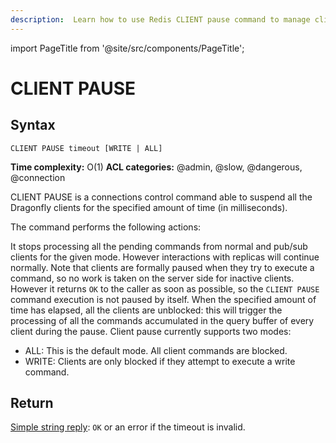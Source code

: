 ```yaml
---
description:  Learn how to use Redis CLIENT pause command to manage clients connected to the Redis server.
---
```


import PageTitle from '@site/src/components/PageTitle';

# CLIENT PAUSE

<PageTitle title="Redis CLIENT PAUSE (Documentation) | Dragonfly" />

## Syntax

    CLIENT PAUSE timeout [WRITE | ALL]

**Time complexity:** O(1)
**ACL categories:** @admin, @slow, @dangerous, @connection

CLIENT PAUSE is a connections control command able to suspend all the Dragonfly clients for the specified amount of time (in milliseconds).

The command performs the following actions:

It stops processing all the pending commands from normal and pub/sub clients for the given mode. However interactions with replicas will continue normally. Note that clients are formally paused when they try to execute a command, so no work is taken on the server side for inactive clients.
However it returns `OK` to the caller as soon as possible, so the `CLIENT PAUSE` command execution is not paused by itself.
When the specified amount of time has elapsed, all the clients are unblocked: this will trigger the processing of all the commands accumulated in the query buffer of every client during the pause.
Client pause currently supports two modes:

* ALL: This is the default mode. All client commands are blocked.
* WRITE: Clients are only blocked if they attempt to execute a write command.

## Return

[Simple string reply](https://redis.io/docs/latest/develop/reference/protocol-spec/#simple-strings): `OK` or an error if the timeout is invalid.
